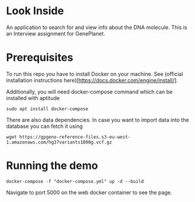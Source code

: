 # Look Inside
An application to search for and view info about the DNA molecule. This is an Interview assignment for GenePlanet.

# Prerequisites
To run this repo you have to install Docker on your machine. See (official installation instructions here)[https://docs.docker.com/engine/install/].

Additionally, you will need docker-compose command which can be installed with aptitude
```
sudo apt install docker-compose
```

There are also data dependencies. In case you want to import data into the database you can fetch it using
```
wget https://gpgeno-reference-files.s3-eu-west-1.amazonaws.com/hg37variants1000g.vcf.gz
```

# Running the demo
```
docker-compose -f "docker-compose.yml" up -d --build
```
Navigate to port 5000 on the web docker container to see the page.